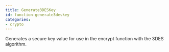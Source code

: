 ```yaml
---
title: Generate3DESKey
id: function-generate3deskey
categories:
- crypto
---
```


Generates a secure key value for use in the encrypt function with the 3DES algorithm.

